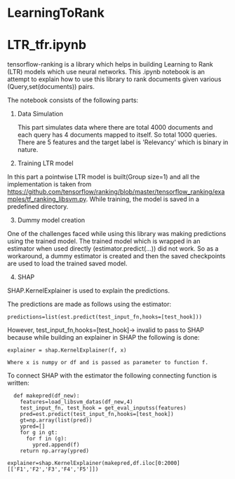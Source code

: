 # LearningToRank

# LTR_tfr.ipynb
tensorflow-ranking is a library which helps in building Learning to Rank (LTR) models which use neural networks. This .ipynb notebook is an attempt to explain how to use this library to rank
documents given various (Query,set(documents)) pairs.

The notebook consists of the following parts:

1. Data Simulation

   This part simulates data where there are total 4000 documents and each query has 4 documents mapped to itself. So total 1000 queries. There are 5 features and the target label is 'Relevancy' which is binary in nature.

2. Training LTR model

  In this part a pointwise LTR model is built(Group size=1) and all the implementation is taken from https://github.com/tensorflow/ranking/blob/master/tensorflow_ranking/examples/tf_ranking_libsvm.py. While training, the model is saved in a predefined directory.
  
3. Dummy model creation

  One of the challenges faced while using this library was making predictions using the trained model. The trained model which is wrapped in an estimator when used directly (estimator.predict(...)) did not work. So as a workaround, a dummy estimator is created and then the saved checkpoints are used to load the trained saved model.
  
4. SHAP

  SHAP.KernelExplainer is used to explain the predictions. 
  
  The predictions are made as follows using the estimator:
  
    predictions=list(est.predict(test_input_fn,hooks=[test_hook]))

  However, test_input_fn,hooks=[test_hook]-> invalid to pass to SHAP because while building an explainer in SHAP the following is done:
  
    explainer = shap.KernelExplainer(f, x)
    
    Where x is numpy or df and is passed as parameter to function f.
  
  To connect SHAP with the estimator the following connecting function is written:
  
      def makepred(df_new):
        features=load_libsvm_datas(df_new,4)
        test_input_fn, test_hook = get_eval_inputss(features)
        pred=est.predict(test_input_fn,hooks=[test_hook])
        gt=np.array(list(pred))
        ypred=[]
        for g in gt:
          for f in (g):
            ypred.append(f)
        return np.array(ypred)

    explainer=shap.KernelExplainer(makepred,df.iloc[0:2000][['F1','F2','F3','F4','F5']])

  
